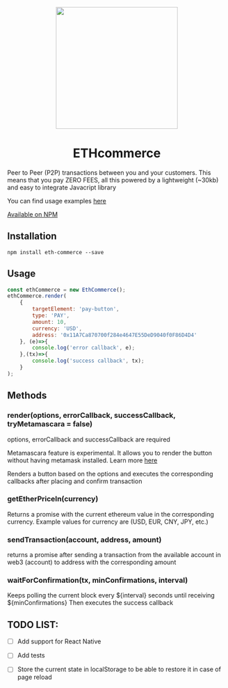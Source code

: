 
<p align="center">
<img src="http://www.eth-commerce.com/images/logo-big.png" width="280">
</p>

<h1 align="center">ETHcommerce</h1>

Peer to Peer (P2P) transactions between you and your customers.
This means that you pay ZERO FEES, all this powered by a lightweight (~30kb) and easy to integrate Javacript library

You can find usage examples [here](http://www.eth-commerce.com/example/) 

[Available on NPM](https://www.npmjs.com/package/eth-commerce)

## Installation

```
npm install eth-commerce --save
```

## Usage

```js
const ethCommerce = new EthCommerce();
ethCommerce.render(
    {
        targetElement: 'pay-button',
        type: 'PAY',
        amount: 10,
        currency: 'USD',
        address: '0x11A7Ca870700f284e4647E55DeD9040f0F86D4D4'
    }, (e)=>{
        console.log('error callback', e);
    },(tx)=>{
        console.log('success callback', tx);
    }
);
```

## Methods

### render(options, errorCallback, successCallback, tryMetamascara = false)

options, errorCallback and successCallback are required

Metamascara feature is experimental. It allows you to render the button without having metamask installed.
Learn more [here](https://github.com/MetaMask/mascara)

Renders a button based on the options and executes the corresponding callbacks after placing and confirm transaction

### getEtherPriceIn(currency)

Returns a promise with the current ethereum value in the corresponding currency.
Example values for currency are (USD, EUR, CNY, JPY, etc.)

### sendTransaction(account, address, amount)

returns a promise after sending a transaction from the available account in web3 (account) to address with the corresponding amount

### waitForConfirmation(tx, minConfirmations, interval)

Keeps polling the current block every ${interval} seconds until receiving ${minConfirmations}
Then executes the success callback

## TODO LIST:

- [ ] Add support for React Native
- [ ] Add tests
- [ ] Store the current state in localStorage to be able to restore it in case of page reload

